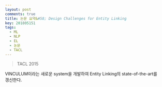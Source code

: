 ```yaml
---
layout: post
comments: true
title: 논문 요약&#58; Design Challenges for Entity Linking
key: 201805151
tags:
  - ML
  - NLP
  - EL
  - 논문
  - TACL
---
```


> TACL 2015

VINCULUM이라는 새로운 system을 개발하여 Entity Linking의 state-of-the-art를 갱신한다.

<!--more-->